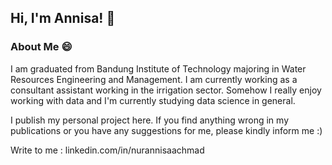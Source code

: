 ## Hi, I'm Annisa! 👋
### About Me 😄
I am graduated from Bandung Institute of Technology majoring in Water Resources Engineering and Management. I am currently working as a consultant assistant working in the irrigation sector. Somehow I really enjoy working with data and I'm currently studying data science in general. 

I publish my personal project here. If you find anything wrong in my publications or you have any suggestions for me, please kindly inform me :)

Write to me : linkedin.com/in/nurannisaachmad

<!--
**nurannisaa/nurannisaa** is a ✨ _special_ ✨ repository because its `README.md` (this file) appears on your GitHub profile.

Here are some ideas to get you started:

- 🔭 I’m currently working on ...
- 🌱 I’m currently learning Data Science
- 📫 How to reach me: ...
- 😄 Pronouns: ...
- ⚡ Fun fact: ...
-->
